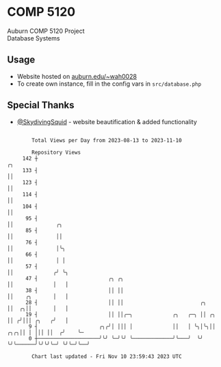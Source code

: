 # COMP 5120
Auburn COMP 5120 Project  
Database Systems

## Usage
- Website hosted on [auburn.edu/~wah0028](https://webhome.auburn.edu/~wah0028/)
- To create own instance, fill in the config vars in `src/database.php`

## Special Thanks
- [@SkydivingSquid](https://github.com/SkydivingSquid) - website beautification & added functionality

```

        Total Views per Day from 2023-08-13 to 2023-11-10

        Repository Views
     142 ┼                                                                    ╭╮
     133 ┤                                                                    ││
     123 ┤                                                                    ││
     114 ┤                                                                    ││
     104 ┤                                                                    ││
      95 ┤                                                                    ││              ╭╮
      85 ┤                                                                    ││              ││
      76 ┤                                                                    ││              │╰╮
      66 ┤                                                                    ││              │ │
      57 ┤                                                                    ││             ╭╯ ╰╮
      47 ┤                       ╭╮ ╭╮                                        ││             │   │
      38 ┤                       ││ ││                                        ││    ╭╮       │   │
      28 ┤                       ││ ││                         ╭╮             ││  ╭╮││       │   │
      19 ┤                       ││ ││╭─╮             ╭╮   ╭─╮ ││ ╭╮          ││ ╭╯│││ ╭╮   ╭╯   │
       9 ┤                    ╭╮╭╯│ │││ │             ││   │ ╰╮│╰╮││      ╭╮╭╮││ │ │││ ││  ╭╯    ╰─
       0 ┼────────────────────╯╰╯ ╰─╯╰╯ ╰─────────────╯╰───╯  ╰╯ ╰╯╰──────╯╰╯╰╯╰─╯ ╰╯╰─╯╰──╯

        Chart last updated - Fri Nov 10 23:59:43 2023 UTC
        
```
